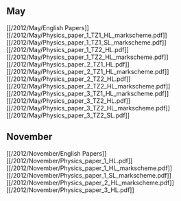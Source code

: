 
## May
[[/2012/May/English Papers]]
[[/2012/May/Physics_paper_1_TZ1_HL_markscheme.pdf]]
[[/2012/May/Physics_paper_1_TZ1_SL_markscheme.pdf]]
[[/2012/May/Physics_paper_1_TZ2_HL.pdf]]
[[/2012/May/Physics_paper_1_TZ2_HL_markscheme.pdf]]
[[/2012/May/Physics_paper_2_TZ1_HL.pdf]]
[[/2012/May/Physics_paper_2_TZ1_HL_markscheme.pdf]]
[[/2012/May/Physics_paper_2_TZ2_HL.pdf]]
[[/2012/May/Physics_paper_2_TZ2_HL_markscheme.pdf]]
[[/2012/May/Physics_paper_3_TZ1_HL_markscheme.pdf]]
[[/2012/May/Physics_paper_3_TZ2_HL.pdf]]
[[/2012/May/Physics_paper_3_TZ2_HL_markscheme.pdf]]
[[/2012/May/Physics_paper_3_TZ2_SL.pdf]]

## November
[[/2012/November/English Papers]]
[[/2012/November/Physics_paper_1_HL.pdf]]
[[/2012/November/Physics_paper_1_HL_markscheme.pdf]]
[[/2012/November/Physics_paper_1_SL_markscheme.pdf]]
[[/2012/November/Physics_paper_2_HL_markscheme.pdf]]
[[/2012/November/Physics_paper_3_HL.pdf]]
